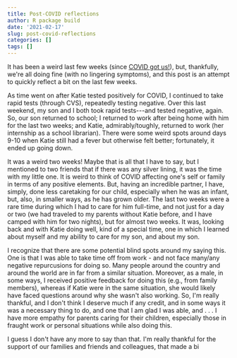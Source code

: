 ```yaml
---
title: Post-COVID reflections
author: R package build
date: '2021-02-17'
slug: post-covid-reflections
categories: []
tags: []
---
```


It has been a weird last few weeks (since [COVID got us!](https://joshuamrosenberg.com/post/2021/02/03/making-sense-of-covid-in-our-family/)), but, thankfully, we're all
doing fine (with no lingering symptoms), and this post is an attempt to quickly reflect a bit on the last few weeks.

As time went on after Katie tested positively for COVID, I continued to take rapid tests (through CVS),
repeatedly testing negative. Over this last weekend, my son and I both took rapid tests---and tested negative,
again. So, our son returned to school; I returned to work after being home with him for the last
two weeks; and Katie, admirably/toughly, returned to work (her internship as a school librarian). There
were some weird spots around days 9-10 when Katie still had a fever but otherwise felt better; fortunately, 
it ended up going down.

It was a weird two weeks! Maybe that is all that I have to say, but I mentioned to two friends
that if there was any silver lining, it was the time with my little one. It is weird
to think of COVID affecting one's self or family in terms of any positive elements. 
But, having an incredible partner, I have, simply, done less caretaking for our child,
especially when he was an infant, but, also, in smaller ways, as he has grown older.
The last two weeks were a rare time during which I had to care for him full-time, and
not just for a day or two (we had traveled to my parents without Katie before, and I 
have camped with him for two nights), but for almost two weeks. It was, looking back
and with Katie doing well, kind of a special time, one in which I learned about myself
and my ability to care for my son, and about my son. 

I recognize that there are some potential blind spots around my saying this. One is
that I was able to take time off from work - and not face many/any negative repurcusions 
for doing so. Many people around the country and around the world are in far from a similar
situation. Moreover, as a male, in some ways, I received positive feedback for doing this (e.g.,
from family members), whereas if Katie were in the same situation, she would likely have faced
questions around why she wasn't also working. So, I'm really thankful, and I don't think I 
deserve much if any credit, and in some ways it was a necessary thing to do, and one
that I am glad I was able, and . . . I have more empathy for parents caring for their children,
especially those in fraught work or personal situations while also doing this. 

I guess I don't have any more to say than that. I'm really thankful for the support of 
our families and friends and colleagues, that made a bi